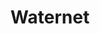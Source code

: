 ---
title: Waternet
role: Visual Designer
technologies: Adobe Photoshop<br>Adobe Illustrator
when: 2013
description: Uselab asked me to collaborate to produce a web application for everyone who sails, lives, works and party on and around the Amsterdam canals. I visually designed a canal platform where anybody can find practical information and share experiences, photos and videos about the canals.
img: /assets/img/uploads/wn-hero.jpg
thumb: /assets/img/uploads/wn-thumb.jpg

section:
    - title: Sailing the canals
      description: This HTML5 application has an extensive sailing chart and information about obstructions on the canals and opening hours of bridges and locks. In addition, visitors can view boat locations of other users and add content themselves.
      items: 
        - img: /assets/img/uploads/wn-1.jpg
        - img: /assets/img/uploads/wn-2.svg
        - img: /assets/img/uploads/wn-3.jpg
        - img: /assets/img/uploads/wn-4.jpg
        - img: /assets/img/uploads/wn-5.jpg
        - img: /assets/img/uploads/wn-6.jpg
---
